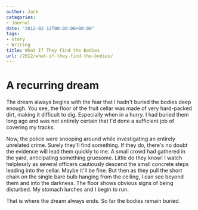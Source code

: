 ```yaml
---
author: Jack
categories:
- Journal
date: "2012-02-12T00:00:00+00:00"
tags:
- story
- Writing
title: What If They Find the Bodies
url: /2012/what-if-they-find-the-bodies/
---
```

# A recurring dream

The dream always begins with the fear that I hadn't buried the bodies deep enough. You see, the floor of the fruit cellar was made of very hard-packed dirt, making it difficult to dig. Especially when in a hurry. I had buried them long ago and was not entirely certain that I'd done a sufficient job of covering my tracks.

Now, the police were snooping around while investigating an entirely unrelated crime. Surely they'll find something. If they do, there's no doubt the evidence will lead them quickly to me. A small crowd had gathered in the yard, anticipating something gruesome. Little do they know! I watch helplessly as several officers cautiously descend the small concrete steps leading into the cellar. Maybe it'll be fine. But then as they pull the short chain on the single bare bulb hanging from the ceiling, I can see beyond them and into the darkness. The floor shows obvious signs of being disturbed. My stomach lurches and I begin to run.

That is where the dream always ends. So far the bodies remain buried.
